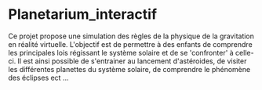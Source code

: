 # Planetarium_interactif

Ce projet propose une simulation des règles de la physique de la gravitation en réalité virtuelle. L'objectif est de permettre à des enfants de comprendre les principales lois régissant le système solaire et de se 'confronter' à celle-ci. Il est ainsi possible de s'entrainer au lancement d'astéroides, de visiter les différentes planettes du système solaire, de comprendre le phénomène des éclipses ect ...  
